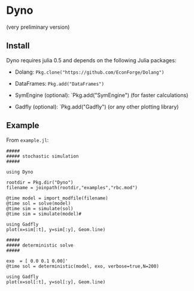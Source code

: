 # Dyno

(very preliminary version)

## Install

Dyno requires julia 0.5 and depends on the following Julia packages:

- Dolang: `Pkg.clone("https://github.com/EconForge/Dolang")`
- DataFrames: `Pkg.add("DataFrames")`

- SymEngine (optional): `Pkg.add("SymEngine") (for faster calculations)
- Gadfly (optional): `Pkg.add("Gadfly") (or any other plotting library)

## Example

From `example.jl`:

```
#####
##### stochastic simulation
#####

using Dyno

rootdir = Pkg.dir("Dyno")
filename = joinpath(rootdir,"examples","rbc.mod")

@time model = import_modfile(filename)
@time sol = solve(model)
@time sim = simulate(sol)
@time sim = simulate(model)#

using Gadfly
plot(x=sim[:t], y=sim[:y], Geom.line)

#####
##### deterministic solve
#####

exo  = [ 0.0 0.1 0.00]'
@time sol = deterministic(model, exo, verbose=true,N=200)

using Gadfly
plot(x=sol[:t], y=sol[:y], Geom.line)
```
